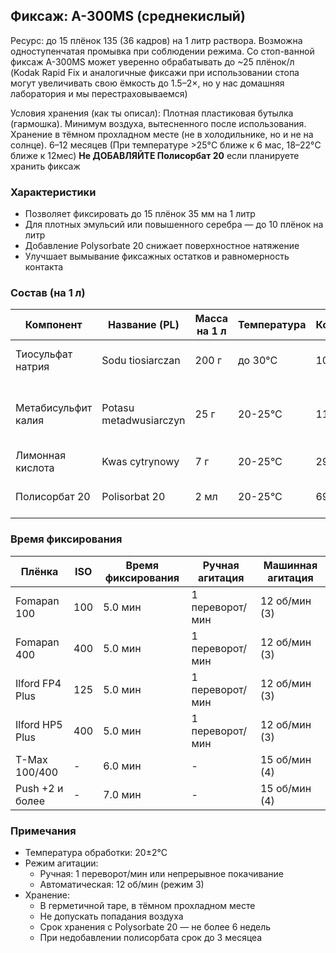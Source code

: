 ## Фиксаж: A-300MS (среднекислый)

Ресурс: до 15 плёнок 135 (36 кадров) на 1 литр раствора.
Возможна одноступенчатая промывка при соблюдении режима.
Со стоп-ванной фиксаж A-300MS может уверенно обрабатывать до ~25 плёнок/л
(Kodak Rapid Fix и аналогичные фиксажи при использовании стопа могут увеличивать свою ёмкость до 1.5–2×, но у нас домашняя лаборатория и мы перестраховываемся)

Условия хранения (как ты описал):
    Плотная пластиковая бутылка (гармошка).
    Минимум воздуха, вытесненного после использования.
    Хранение в тёмном прохладном месте (не в холодильнике, но и не на солнце).
    6–12 месяцев (При температуре >25°C ближе к 6 мас, 18–22°C ближе к 12мес)
    **Не ДОБАВЛЯЙТЕ Полисорбат 20** если планируете хранить фиксаж

### Характеристики
- Позволяет фиксировать до 15 плёнок 35 мм на 1 литр
- Для плотных эмульсий или повышенного серебра — до 10 плёнок на литр
- Добавление Polysorbate 20 снижает поверхностное натяжение
- Улучшает вымывание фиксажных остатков и равномерность контакта

### Состав  (на 1 л)

| Компонент               | Название (PL)            | Масса на 1 л | Температура | Код | Порядок введения                         |
|--------------------------|---------------------------|--------------|-------------|-----|------------------------------------------|
| Тиосульфат натрия       | Sodu tiosiarczan         | 200 г        | до 30°C     | 105 | Первый, растворить полностью             |
| Метабисульфит калия     | Potasu metadwusiarczyn   | 25 г         | 20-25°C     | 112 | Второй, медленно вводить малыми порциями |
| Лимонная кислота        | Kwas cytrynowy           | 7 г          | 20-25°C     | 299 | Третий                                   |
| Полисорбат 20           | Polisorbat 20            | 2 мл         | 20-25°C     | 699 | Последним в готовый раствор              |


### Время фиксирования

| Плёнка          | ISO | Время фиксирования | Ручная агитация  | Машинная агитация |
|-----------------|-----|-------------------|------------------|-------------------|
| Fomapan 100     | 100 | 5.0 мин          | 1 переворот/мин  | 12 об/мин (3)    |
| Fomapan 400     | 400 | 5.0 мин          | 1 переворот/мин  | 12 об/мин (3)    |
| Ilford FP4 Plus | 125 | 5.0 мин          | 1 переворот/мин  | 12 об/мин (3)    |
| Ilford HP5 Plus | 400 | 5.0 мин          | 1 переворот/мин  | 12 об/мин (3)    |
| T-Max 100/400   | -   | 6.0 мин          | -               | 15 об/мин (4)    |
| Push +2 и более | -   | 7.0 мин          | -               | 15 об/мин (4)    |

### Примечания
- Температура обработки: 20±2°C
- Режим агитации:
    - Ручная: 1 переворот/мин или непрерывное покачивание
    - Автоматическая: 12 об/мин (режим 3)
- Хранение:
    - В герметичной таре, в тёмном прохладном месте
    - Не допускать попадания воздуха
    - Срок хранения с Polysorbate 20 — не более 6 недель
    - При недобавлении полисорбата срок до 3 месяцеа

